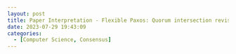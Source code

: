 ```yaml
---
layout: post
title: Paper Interpretation - Flexible Paxos: Quorum intersection revisited
date: 2023-07-29 19:43:09
categories:
  - [Computer Science, Consensus]
---
```

